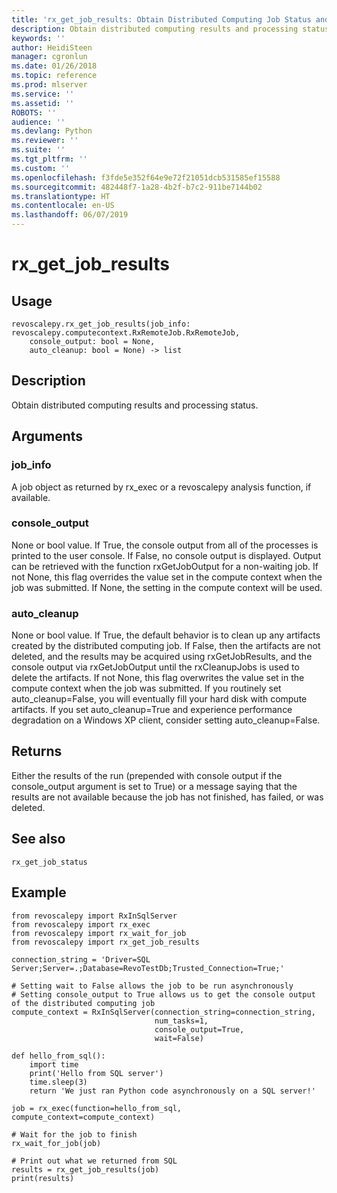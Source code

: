 ```yaml
---
title: 'rx_get_job_results: Obtain Distributed Computing Job Status and Results (revoscalepy)'
description: Obtain distributed computing results and processing status.
keywords: ''
author: HeidiSteen
manager: cgronlun
ms.date: 01/26/2018
ms.topic: reference
ms.prod: mlserver
ms.service: ''
ms.assetid: ''
ROBOTS: ''
audience: ''
ms.devlang: Python
ms.reviewer: ''
ms.suite: ''
ms.tgt_pltfrm: ''
ms.custom: ''
ms.openlocfilehash: f3fde5e352f64e9e72f21051dcb531585ef15588
ms.sourcegitcommit: 482448f7-1a28-4b2f-b7c2-911be7144b02
ms.translationtype: HT
ms.contentlocale: en-US
ms.lasthandoff: 06/07/2019
---
```

# <a name="rxgetjobresults"></a>rx_get_job_results


 


## <a name="usage"></a>Usage



```
revoscalepy.rx_get_job_results(job_info: revoscalepy.computecontext.RxRemoteJob.RxRemoteJob,
    console_output: bool = None,
    auto_cleanup: bool = None) -> list
```





## <a name="description"></a>Description

Obtain distributed computing results and processing status.


## <a name="arguments"></a>Arguments


### <a name="jobinfo"></a>job_info

A job object as returned by rx_exec or a revoscalepy analysis function, if available.


### <a name="consoleoutput"></a>console_output

None or bool value. If True, the console output from all of the processes is printed to the user console. If False, no console output is displayed. Output can be retrieved with the function rxGetJobOutput for a non-waiting job. If not None, this flag overrides the value set in the compute context when the job was submitted. If None, the setting in the compute context will be used.


### <a name="autocleanup"></a>auto_cleanup

None or bool value. If True, the default behavior is to clean up any artifacts created by the distributed computing job. If False, then the artifacts are not deleted, and the results may be acquired using rxGetJobResults, and the console output via rxGetJobOutput until the rxCleanupJobs is used to delete the artifacts. If not None, this flag overwrites the value set in the compute context when the job was submitted.
If you routinely set auto_cleanup=False, you will eventually fill your hard disk with compute artifacts. If you set auto_cleanup=True and experience performance degradation on a Windows XP client, consider setting auto_cleanup=False.


## <a name="returns"></a>Returns

Either the results of the run (prepended with console output if the console_output argument is set to True) or a message saying that the results are not available because the job has not finished, has failed, or was deleted.


## <a name="see-also"></a>See also

`rx_get_job_status`


## <a name="example"></a>Example



```
from revoscalepy import RxInSqlServer
from revoscalepy import rx_exec
from revoscalepy import rx_wait_for_job
from revoscalepy import rx_get_job_results

connection_string = 'Driver=SQL Server;Server=.;Database=RevoTestDb;Trusted_Connection=True;'

# Setting wait to False allows the job to be run asynchronously
# Setting console_output to True allows us to get the console output of the distributed computing job
compute_context = RxInSqlServer(connection_string=connection_string,
                                num_tasks=1,
                                console_output=True,
                                wait=False)

def hello_from_sql():
    import time
    print('Hello from SQL server')
    time.sleep(3)
    return 'We just ran Python code asynchronously on a SQL server!'

job = rx_exec(function=hello_from_sql, compute_context=compute_context)

# Wait for the job to finish
rx_wait_for_job(job)

# Print out what we returned from SQL
results = rx_get_job_results(job)
print(results)
```

